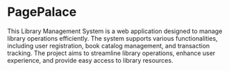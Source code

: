 # PagePalace
This Library Management System  is a web application designed to manage library
operations efficiently. The system supports various functionalities, including user registration,
book catalog management, and transaction tracking. The project aims to streamline library
operations, enhance user experience, and provide easy access to library resources.
